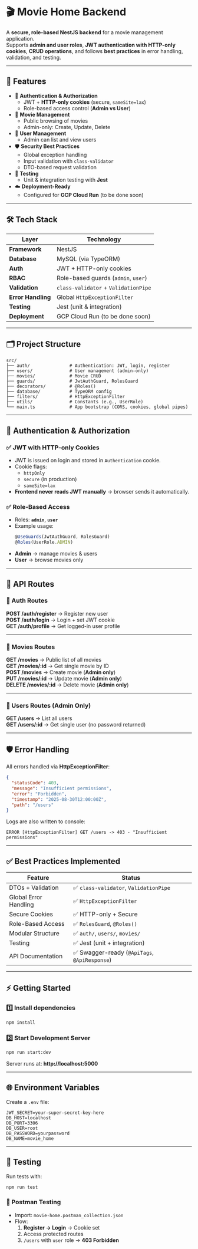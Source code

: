 # 🎬 Movie Home Backend

A **secure, role-based NestJS backend** for a movie management application.  
Supports **admin and user roles**, **JWT authentication with HTTP-only cookies**, **CRUD operations**, and follows **best practices** in error handling, validation, and testing.

---

## 🚀 Features
- 🔐 **Authentication & Authorization**
  - JWT + **HTTP-only cookies** (secure, `sameSite=lax`)
  - Role-based access control (**Admin vs User**)
- 🎥 **Movie Management**
  - Public browsing of movies
  - Admin-only: Create, Update, Delete
- 👥 **User Management**
  - Admin can list and view users
- 🛡️ **Security Best Practices**
  - Global exception handling
  - Input validation with `class-validator`
  - DTO-based request validation
- 🧪 **Testing**
  - Unit & integration testing with **Jest**
- ☁️ **Deployment-Ready**
  - Configured for **GCP Cloud Run** (to be done soon)

---

## 🛠️ Tech Stack

| Layer            | Technology |
|------------------|------------|
| **Framework**    | NestJS |
| **Database**     | MySQL (via TypeORM) |
| **Auth**         | JWT + HTTP-only cookies |
| **RBAC**         | Role-based guards (`admin`, `user`) |
| **Validation**   | `class-validator` + `ValidationPipe` |
| **Error Handling** | Global `HttpExceptionFilter` |
| **Testing**      | Jest (unit & integration) |
| **Deployment**   | GCP Cloud Run (to be done soon)|

---

## 🗂️ Project Structure
```
src/
├── auth/               # Authentication: JWT, login, register
├── users/              # User management (admin-only)
├── movies/             # Movie CRUD
├── guards/             # JwtAuthGuard, RolesGuard
├── decorators/         # @Roles()
├── database/           # TypeORM config
├── filters/            # HttpExceptionFilter
├── utils/              # Constants (e.g., UserRole)
└── main.ts             # App bootstrap (CORS, cookies, global pipes)
```

---

## 🔐 Authentication & Authorization

### ✅ JWT with HTTP-only Cookies
- JWT is issued on login and stored in `Authentication` cookie.
- Cookie flags:
  - `httpOnly`
  - `secure` (in production)
  - `sameSite=lax`
- **Frontend never reads JWT manually** → browser sends it automatically.

### ✅ Role-Based Access
- Roles: **`admin`**, **`user`**
- Example usage:
  ```ts
  @UseGuards(JwtAuthGuard, RolesGuard)
  @Roles(UserRole.ADMIN)
  ```
- **Admin** → manage movies & users  
- **User** → browse movies only  

---

## 📡 API Routes

### 🔹 Auth Routes
**POST /auth/register** → Register new user  
**POST /auth/login** → Login + set JWT cookie  
**GET /auth/profile** → Get logged-in user profile  

---

### 🔹 Movies Routes
**GET /movies** → Public list of all movies  
**GET /movies/:id** → Get single movie by ID  
**POST /movies** → Create movie (**Admin only**)  
**PUT /movies/:id** → Update movie (**Admin only**)  
**DELETE /movies/:id** → Delete movie (**Admin only**)  

---

### 🔹 Users Routes (Admin Only)
**GET /users** → List all users  
**GET /users/:id** → Get single user (no password returned)  

---

## 🛡️ Error Handling

All errors handled via **HttpExceptionFilter**:  
```json
{
  "statusCode": 403,
  "message": "Insufficient permissions",
  "error": "Forbidden",
  "timestamp": "2025-08-30T12:00:00Z",
  "path": "/users"
}
```
Logs are also written to console:
```
ERROR [HttpExceptionFilter] GET /users -> 403 - "Insufficient permissions"
```

---

## ✅ Best Practices Implemented

| Feature | Status |
|---------|--------|
| DTOs + Validation | ✅ `class-validator`, `ValidationPipe` |
| Global Error Handling | ✅ `HttpExceptionFilter` |
| Secure Cookies | ✅ HTTP-only + Secure |
| Role-Based Access | ✅ `RolesGuard`, `@Roles()` |
| Modular Structure | ✅ `auth/`, `users/`, `movies/` |
| Testing | ✅ Jest (unit + integration) |
| API Documentation | ✅ Swagger-ready (`@ApiTags`, `@ApiResponse`) |

---

## ⚡ Getting Started

### 1️⃣ Install dependencies
```bash
npm install
```

### 2️⃣ Start Development Server
```bash
npm run start:dev
```
Server runs at: **http://localhost:5000**

---

## 🌐 Environment Variables
Create a `.env` file:
```env
JWT_SECRET=your-super-secret-key-here
DB_HOST=localhost
DB_PORT=3306
DB_USER=root
DB_PASSWORD=yourpassword
DB_NAME=movie_home
```

---

## 🧪 Testing

Run tests with:
```bash
npm run test
```

### 🔎 Postman Testing
- Import: `movie-home.postman_collection.json`
- Flow:
  1. **Register → Login** → Cookie set
  2. Access protected routes
  3. `/users` with `user` role → **403 Forbidden**  
